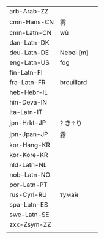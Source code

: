 | | | |
|-|-|-|
| arb-Arab-ZZ |  |  |
| cmn-Hans-CN | 雾 |  |
| cmn-Latn-CN | wù |  |
| dan-Latn-DK |  |  |
| deu-Latn-DE | Nebel [m] |  |
| eng-Latn-US | fog |  |
| fin-Latn-FI |  |  |
| fra-Latn-FR | brouillard |  |
| heb-Hebr-IL |  |  |
| hin-Deva-IN |  |  |
| ita-Latn-IT |  |  |
| jpn-Hrkt-JP | ? き↑り |  |
| jpn-Jpan-JP | 霧 |  |
| kor-Hang-KR |  |  |
| kor-Kore-KR |  |  |
| nld-Latn-NL |  |  |
| nob-Latn-NO |  |  |
| por-Latn-PT |  |  |
| rus-Cyrl-RU | тума́н |  |
| spa-Latn-ES |  |  |
| swe-Latn-SE |  |  |
| zxx-Zsym-ZZ |  |  |
|  |  |  |
